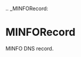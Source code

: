 [//]: # (THE CONTENT BELOW IS GENERATED. DO NOT EDIT.)
.. _MINFORecord:

# MINFORecord
[//]: # (ADD YOUR NOTES BELOW. THESE WILL BE PICKED EVERY TIME THE DOCS ARE REGENERATED. //end)
MINFO DNS record.